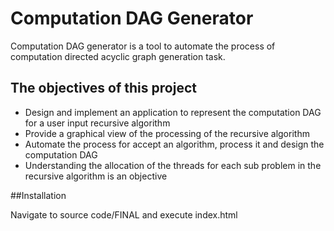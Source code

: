 # Computation DAG Generator

Computation DAG generator is a tool to automate the process of computation directed acyclic graph generation task.

## The objectives of this project
- Design and implement an application to represent the computation DAG for a user input recursive algorithm  
- Provide a graphical view of the processing of the recursive algorithm  
- Automate the process for accept an algorithm, process it and design the computation DAG  
- Understanding the allocation of the threads for each sub problem in the recursive algorithm is an objective

##Installation

 Navigate to source code/FINAL and execute index.html

